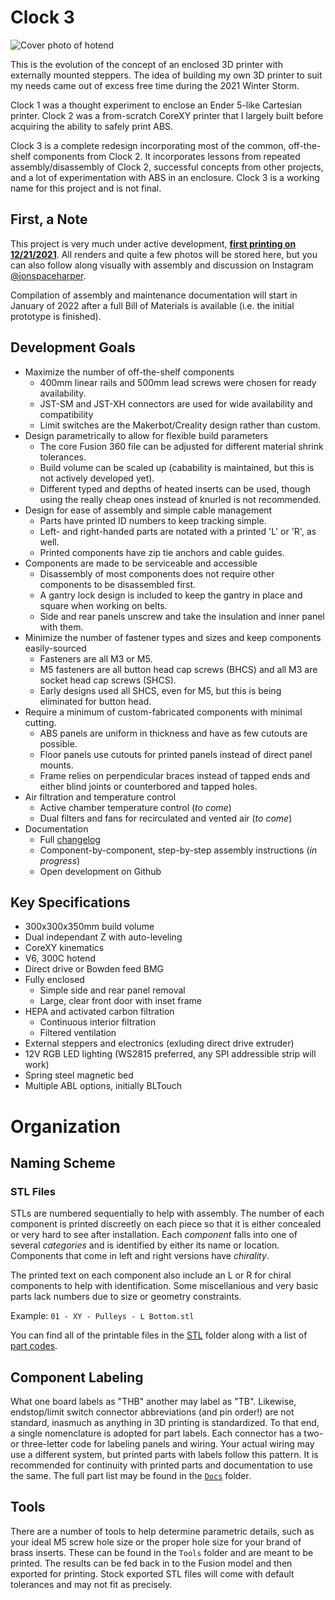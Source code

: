 # Clock 3

![Cover photo of hotend](/Media/2021-12/20211223_cover.jpg)

This is the evolution of the concept of an enclosed 3D printer with externally mounted steppers. The idea of building my own 3D printer to suit my needs came out of excess free time during the 2021 Winter Storm.

Clock 1 was a thought experiment to enclose an Ender 5-like Cartesian printer. Clock 2 was a from-scratch CoreXY printer that I largely built before acquiring the ability to safely print ABS.

Clock 3 is a complete redesign incorporating most of the common, off-the-shelf components from Clock 2. It incorporates lessons from repeated assembly/disassembly of Clock 2, successful concepts from other projects, and a lot of experimentation with ABS in an enclosure. Clock 3 is a working name for this project and is not final.

## First, a Note

This project is very much under active development, [**first printing on 12/21/2021**](/Media/Cropped/20211221_Hotend.jpg). All renders and quite a few photos will be stored here, but you can also follow along visually with assembly and discussion on Instagram [@jonspaceharper](https://www.instagram.com/jonspaceharper/).

Compilation of assembly and maintenance documentation will start in January of 2022 after a full Bill of Materials is available (i.e. the initial prototype is finished).

## Development Goals

- Maximize the number of off-the-shelf components
  - 400mm linear rails and 500mm lead screws were chosen for ready availability.
  - JST-SM and JST-XH connectors are used for wide availability and compatibility
  - Limit switches are the Makerbot/Creality design rather than custom.
- Design parametrically to allow for flexible build parameters
  - The core Fusion 360 file can be adjusted for different material shrink tolerances.
  - Build volume can be scaled up (cabability is maintained, but this is not actively developed yet).
  - Different typed and depths of heated inserts can be used, though using the really cheap ones instead of knurled is not recommended.
- Design for ease of assembly and simple cable management
  - Parts have printed ID numbers to keep tracking simple.
  - Left- and right-handed parts are notated with a printed 'L' or 'R', as well.
  - Printed components have zip tie anchors and cable guides.
- Components are made to be serviceable and accessible
  - Disassembly of most components does not require other components to be disassembled first.
  - A gantry lock design is included to keep the gantry in place and square when working on belts.
  - Side and rear panels unscrew and take the insulation and inner panel with them.
- Minimize the number of fastener types and sizes and keep components easily-sourced
  - Fasteners are all M3 or M5.
  - M5 fasteners are all button head cap screws (BHCS) and all M3 are socket head cap screws (SHCS).
  - Early designs used all SHCS, even for M5, but this is being eliminated for button head.
- Require a minimum of custom-fabricated components with minimal cutting.
  - ABS panels are uniform in thickness and have as few cutouts are possible.
  - Floor panels use cutouts for printed panels instead of direct panel mounts.
  - Frame relies on perpendicular braces instead of tapped ends and either blind joints or counterbored and tapped holes.
- Air filtration and temperature control
  - Active chamber temperature control (*to come*)
  - Dual filters and fans for recirculated and vented air (*to come*)
- Documentation
  - Full [changelog](changelog.md)
  - Component-by-component, step-by-step assembly instructions (*in progress*)
  - Open development on Github

## Key Specifications

- 300x300x350mm build volume
- Dual independant Z with auto-leveling
- CoreXY kinematics
- V6, 300C hotend
- Direct drive or Bowden feed BMG
- Fully enclosed
  - Simple side and rear panel removal
  - Large, clear front door with inset frame
- HEPA and activated carbon filtration
  - Continuous interior filtration
  - Filtered ventilation
- External steppers and electronics (exluding direct drive extruder)
- 12V RGB LED lighting (WS2815 preferred, any SPI addressible strip will work)
- Spring steel magnetic bed
- Multiple ABL options, initially BLTouch

# Organization

## Naming Scheme

### STL Files

STLs are numbered sequentially to help with assembly. The number of each component is printed discreetly on each piece so that it is either concealed or very hard to see after installation. Each *component* falls into one of several *categories* and is identified by either its name or location. Components that come in left and right versions have *chirality*.

The printed text on each component also include an L or R for chiral components to help with identification. Some miscellanious and very basic parts lack numbers due to size or geometry constraints.

Example: `01 - XY - Pulleys - L Bottom.stl`

You can find all of the printable files in the [STL](STL/) folder along with a list of [part codes](Docs/Part%20Codes.md).

## Component Labeling

What one board labels as "THB" another may label as "TB". Likewise, endstop/limit switch connector abbreviations (and pin order!) are not standard, inasmuch as anything in 3D printing is standardized. To that end, a single nomenclature is adopted for part labels. Each connector has a two- or three-letter code for labeling panels and wiring. Your actual wiring may use a different system, but printed parts with labels follow this pattern. It is recommended for continuity with printed parts and documentation to use the same. The full part list may be found in the [`Docs`](Docs/) folder.

## Tools

There are a number of tools to help determine parametric details, such as your ideal M5 screw hole size or the proper hole size for your brand of brass inserts. These can be found in the `Tools` folder and are meant to be printed. The results can be fed back in to the Fusion model and then exported for printing. Stock exported STL files will come with default tolerances and may not fit as precisely.